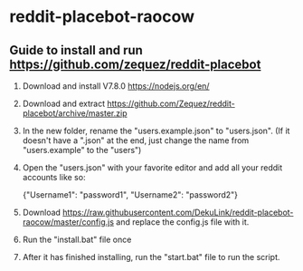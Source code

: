 # reddit-placebot-raocow
Guide to install and run https://github.com/zequez/reddit-placebot
------
1. Download and install V7.8.0 https://nodejs.org/en/
 
2. Download and extract https://github.com/Zequez/reddit-placebot/archive/master.zip

3. In the new folder, rename the "users.example.json" to "users.json". (If it doesn't have a ".json" at the end, just change the name from "users.example" to the "users")
 
4. Open the "users.json" with your favorite editor and add all your reddit accounts like so:

   {"Username1": "password1", "Username2": "password2"}
 
5. Download https://raw.githubusercontent.com/DekuLink/reddit-placebot-raocow/master/config.js and replace the config.js file with it.

6. Run the "install.bat" file once

7. After it has finished installing, run the "start.bat" file to run the script.
